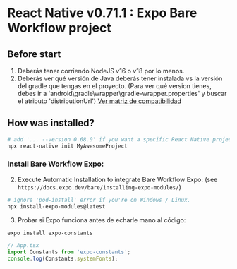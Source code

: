 # React Native v0.71.1 : Expo Bare Workflow project

## Before start
1. Deberás tener corriendo NodeJS v16 o v18 por lo menos.
2. Deberás ver qué versión de Java deberás tener instalada vs la versión del gradle que tengas en el proyecto.
(Para ver qué version tienes, debes ir a 'android\gradle\wrapper\gradle-wrapper.properties' y buscar el atributo 'distributionUrl')
[Ver matriz de compatibilidad](https://docs.gradle.org/current/userguide/compatibility.html)

## How was installed?

```bash
# add '... --version 0.68.0' if you want a specific React Native project version.
npx react-native init MyAwesomeProject

```
### Install Bare Workflow Expo:
2. Execute Automatic Installation to integrate Bare Workflow Expo: (see `https://docs.expo.dev/bare/installing-expo-modules/`)

```bash
# ignore 'pod-install' error if you're on Windows / Linux.
npx install-expo-modules@latest
```

3. Probar si Expo funciona antes de echarle mano al código:

```bash
expo install expo-constants
```

```javascript
// App.tsx
import Constants from 'expo-constants';
console.log(Constants.systemFonts);
```